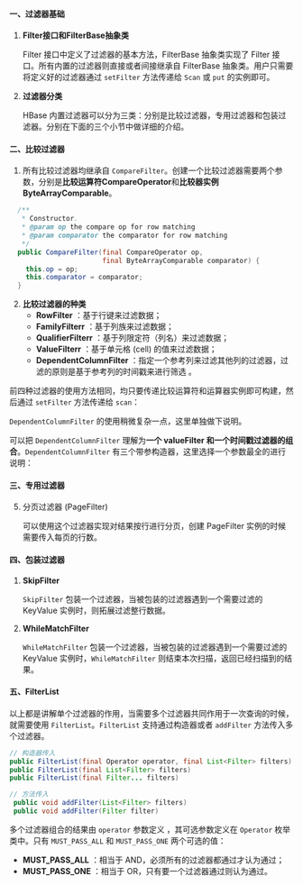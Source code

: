 #### 一、过滤器基础

1. **Filter接口和FilterBase抽象类**

   Filter 接口中定义了过滤器的基本方法，FilterBase 抽象类实现了 Filter 接口。所有内置的过滤器则直接或者间接继承自 FilterBase 抽象类。用户只需要将定义好的过滤器通过 `setFilter` 方法传递给 `Scan` 或 `put` 的实例即可。

2. **过滤器分类**

   HBase 内置过滤器可以分为三类：分别是比较过滤器，专用过滤器和包装过滤器。分别在下面的三个小节中做详细的介绍。

#### 二、比较过滤器

1. 所有比较过滤器均继承自 `CompareFilter`。创建一个比较过滤器需要两个参数，分别是**比较运算符CompareOperator**和**比较器实例ByteArrayComparable**。

~~~java
  /**
   * Constructor.
   * @param op the compare op for row matching
   * @param comparator the comparator for row matching
   */
  public CompareFilter(final CompareOperator op,
                       final ByteArrayComparable comparator) {
    this.op = op;
    this.comparator = comparator;
  }
~~~

2. **比较过滤器的种类**
   - **RowFilter** ：基于行键来过滤数据；
   - **FamilyFilterr** ：基于列族来过滤数据；
   - **QualifierFilterr** ：基于列限定符（列名）来过滤数据；
   - **ValueFilterr** ：基于单元格 (cell) 的值来过滤数据；
   - **DependentColumnFilter** ：指定一个参考列来过滤其他列的过滤器，过滤的原则是基于参考列的时间戳来进行筛选 。

前四种过滤器的使用方法相同，均只要传递比较运算符和运算器实例即可构建，然后通过 `setFilter` 方法传递给 `scan`：

`DependentColumnFilter` 的使用稍微复杂一点，这里单独做下说明。

可以把 `DependentColumnFilter` 理解为**一个 valueFilter 和一个时间戳过滤器的组合**。`DependentColumnFilter` 有三个带参构造器，这里选择一个参数最全的进行说明：

#### 三、专用过滤器

5. 分页过滤器 (PageFilter)

   可以使用这个过滤器实现对结果按行进行分页，创建 PageFilter 实例的时候需要传入每页的行数。

#### 四、包装过滤器

1. **SkipFilter**

   `SkipFilter` 包装一个过滤器，当被包装的过滤器遇到一个需要过滤的 KeyValue 实例时，则拓展过滤整行数据。

2. **WhileMatchFilter**

   `WhileMatchFilter` 包装一个过滤器，当被包装的过滤器遇到一个需要过滤的 KeyValue 实例时，`WhileMatchFilter` 则结束本次扫描，返回已经扫描到的结果。

#### 五、FilterList

以上都是讲解单个过滤器的作用，当需要多个过滤器共同作用于一次查询的时候，就需要使用 `FilterList`。`FilterList` 支持通过构造器或者 `addFilter` 方法传入多个过滤器。

~~~java
// 构造器传入
public FilterList(final Operator operator, final List<Filter> filters)
public FilterList(final List<Filter> filters)
public FilterList(final Filter... filters)

// 方法传入
 public void addFilter(List<Filter> filters)
 public void addFilter(Filter filter)
~~~

多个过滤器组合的结果由 `operator` 参数定义 ，其可选参数定义在 `Operator` 枚举类中。只有 `MUST_PASS_ALL` 和 `MUST_PASS_ONE` 两个可选的值：

- **MUST_PASS_ALL** ：相当于 AND，必须所有的过滤器都通过才认为通过；
- **MUST_PASS_ONE** ：相当于 OR，只有要一个过滤器通过则认为通过。